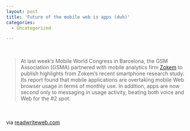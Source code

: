 ```yaml
---
layout: post
title: 'Future of the mobile web is apps (duh)'
categories:
  - Uncategorized

---
```


<p><div class="posterous_bookmarklet_entry"><br /><blockquote class="posterous_long_quote">At last week&#8217;s Mobile World Congress in Barcelona, the GSM Association (GSMA) partnered with mobile analytics firm <a href="http://www.zokem.com/">Zokem</a> to publish highlights from Zokem&#8217;s recent smartphone research study. Its report found that mobile applications are overtaking mobile Web browser usage in terms of monthly use. In addition, apps are now second only to messaging in usage activity, beating both voice and Web for the #2 spot.</blockquote><br /><br /><div class="posterous_quote_citation">via <a href="http://www.readwriteweb.com/mobile/2011/02/apps-continue-to-overtake-mobile-web-study.php">readwriteweb.com</a></div><br /></div><div class="blogger-post-footer"><img width="1" height="1" src="https://blogger.googleusercontent.com/tracker/8920950033468593796-3830716327210350723?l=openmobile.blogspot.com" alt="" /></div></p>
